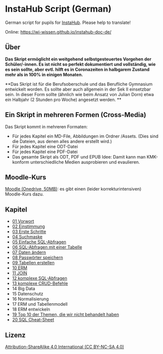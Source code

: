 # InstaHub Script (German)

German script for pupils for [InstaHub](https://github.com/wi-wissen/InstaHub). Please help to translate!

Online: https://wi-wissen.github.io/instahub-doc-de/

## Über

**Das Skript ermöglicht ein weitgehend selbstgesteuertes Vorgehen der Schüler/-innen.
Es ist nicht so perfekt dokumentiert und vollständig, wie es sein sollte, aber evtl. hilft es in Coronazeiten in halbgarem Zustand mehr als in 100% in einigen Monaten.**

**Das Skript ist für die Berufsoberschule und das Berufliche Gymnasium entwickelt worden. Es sollte aber auch allgemein in der Sek II  einsetzbar sein. In dieser Form sollte (ähnlich wie beim Ansatz von Julian Dorn) etwa ein Halbjahr (2 Stunden pro Woche) angesetzt werden. **

## Ein Skript in mehreren Formen (Cross-Media)

Das Skript kommt in mehreren Formaten:
+ Für jedes Kapitel ein MD-File, Abbildungen im Ordner /Assets. (Dies sind die Dateien, aus denen alles andere erstellt wird.)
+ Für jedes Kapitel eine ODT-Datei
+ Für jedes Kapitel eine PDF-Datei
+ Das gesamte Skript als ODT, PDF und EPUB
Idee: Damit kann man KMK-konform unterschiedliche Medien ausprobieren und evaulieren.

## Moodle-Kurs

[Moodle (Onedrive, 50MB)](https://1drv.ms/u/s!AugTRHF_26_Mh6dHLklj9jjbZCnlaQ?e=CD9fyO): es gibt einen (leider korrekturintensiven) Moodle-Kurs dazu.

## Kapitel
+ [01 Vorwort](https://github.com/RNitzsche/instahub-doc-de/blob/master/01-Vorwort.md)
+ [02 Einstimmung](https://github.com/RNitzsche/instahub-doc-de/blob/master/02-Einstimmung.md)
+ [03 Erste Schritte](https://github.com/RNitzsche/instahub-doc-de/blob/master/03-Erste-Schritte.md)
+ [04 Suchmaske](https://github.com/RNitzsche/instahub-doc-de/blob/master/04-Suchmaske.md)
+ [05 Einfache SQL-Abfragen](https://github.com/RNitzsche/instahub-doc-de/blob/master/05-Einfache-SQL-Abfragen.md)
+ [06 SQL-Abfragen mit einer Tabelle](https://github.com/RNitzsche/instahub-doc-de/blob/master/06-SQL-Abfragen-mit-einer-Tabelle.md)  
+ [07 Daten ändern](https://github.com/RNitzsche/instahub-doc-de/blob/master/07-Daten-aendern.md)
+ [08 Passwörter speichern](https://github.com/RNitzsche/instahub-doc-de/blob/master/08-Passwoerter-speichern.md)
+ [09 Tabellen erstellen](https://github.com/RNitzsche/instahub-doc-de/blob/master/09-Tabellen-erstellen.md)
+ [10 ERM](https://github.com/RNitzsche/instahub-doc-de/blob/master/10-ERM.md)
+ [11 JOIN](https://github.com/RNitzsche/instahub-doc-de/blob/master/11-JOIN.md)
+ [12 komplexe SQL-Abfragen](https://github.com/RNitzsche/instahub-doc-de/blob/master/12-komplexe-SQL-Abfragen.md)
+ [13 komplexe CRUD-Befehle](https://github.com/RNitzsche/instahub-doc-de/blob/master/13-komplexe-CRUD-Befehle.md)
+ 14 Big Data
+ 15 Datenschutz
+ 16 Normalisierung
+ 17 ERM und Tabellenmodell
+ 18 ERM entwickeln
+ [19 Top 10 der Themen, die wir nicht behandelt haben](https://github.com/RNitzsche/instahub-doc-de/blob/master/19-Top-10.md)
+ [20 SQL Cheat-Sheet](https://github.com/RNitzsche/instahub-doc-de/blob/master/20-SQL-CheatSheet.md)




## Lizenz

[Attribution-ShareAlike 4.0 International (CC BY-NC-SA 4.0)](https://creativecommons.org/licenses/by-sa/4.0/)
